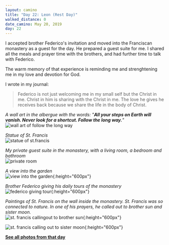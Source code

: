 ```yaml
---
layout: camino
title: "Day 22: Leon (Rest Day)"
walked_distance: 0
date_camino: May 20, 2019
day: 22
---
```


I accepted brother Federico's invitation and moved into the Franciscan monastery as a guest for the day. He prepared a guest suite for me. I shared all the meals and prayer time with the brothers, and had further time to talk with Federico.

The warm memory of that experience is reminding me and strenghtening me in my love and devotion for God.

I wrote in my journal:
> Federico is not just welcoming me in my small self but the Christ in me. Christ in him is sharing with the Christ in me. The love he gives he receives back because we share the life in the body of Christ.

*A wall art in the albergue with the words: "**All your steps on Earth will vanish. Never look for a shortcut. Follow the long way.**"*  
![wall art of follow the long way](https://lh3.googleusercontent.com/pw/ACtC-3fMYMYeYOhjNwKWv-1ObJwXXljL0AiEV--V0QfSTLAh0t2SfpNHmw5dTD3iAzBcL3YpW7YHxJfUyjcAQO_vyQM8beueP0LscWdycIiFeuL-wSaLYp_8V7lPAO9gRpllCOadKc8B5eCn4ONSQQV33KHqaQ=w2500-h1406-no?authuser=0)

*Statue of St. Francis*  
![statue of st.francis](https://lh3.googleusercontent.com/pw/ACtC-3cRDFIjxsIBYNSVtEHycQpDBpMs5Pae42vch4h8NF7I9AF_hXjhzJ2QAKNMQMdSrq3-nmPnU4e3AG0fIkHqguU6TK1KL7iZ4IBtUuNZcf0J8FORyBklcnkusPskwTretRm1dc5RaunWOLskBaTyG9Db2w=w2500-h1406-no?authuser=0)

*My private guest suite in the monastery, with a living room, a bedroom and bathroom*  
![private room](https://lh3.googleusercontent.com/pw/ACtC-3eLTrV8vCH7JKlDRhZTMXqiFErc0OBQjn6RytOApo27ri2K1QRnfaluSxs0ejZSVTSjEUXFuRWX9AjvtypQhZ6xizZt0zP1RWsIn2iScKhPVEyJwHhJeOxu6JFeQ1ZZHuyQrPPwIfVpbkxk-JY4Aq09mg=w2500-h1406-no?authuser=0)

*A view into the garden*  
![view into the garden](https://lh3.googleusercontent.com/pw/ACtC-3diw_QyLkPr9Fa1GPb1GRT-YFKRQ2ICLUtiNqdkwHK7JkDGCAJY_GvS35jz2369IJccD_u-gJj6WEpFTSpkLdBLFbYoXdqMLstnByuEzwOzo7WYlOWAhT6t0uTbfF0hZBmSO_Ns_QWHbzG7fSKumvGCWg=w792-h1406-no?authuser=0){:height="600px"}

*Brother Federico giving his daily tours of the monastery*  
![federico giving tour](https://lh3.googleusercontent.com/pw/ACtC-3fg5ZeqhS8Rc4gQq2hHO9lq60vcigSNHBW9nhzNrILxZ8NjM_pYs9oP2plK6TZUecHQZ0lZYAJpgTl1fEJxhcOIJTaQw48u4JCuBe5okXBU4IQp-zucr9vHpuaICd1xEzmbQPM957_OtSwfJUYWfS2C6g=w792-h1406-no?authuser=0){:height="600px"}

*Paintings of St. Francis on the wall inside the monastery. St. Francis was so connected to nature. In one of his prayers, he called out to brother sun and sister moon.*  
![st. francis callingout to brother sun](https://lh3.googleusercontent.com/pw/ACtC-3eM0XOFAfgfBzNV2vCKQ3XsJUSruxKvAPyYJ-z2tnhYE2gsPG27CeyuWYpXsU7VFxBUowBj7sK4iOaPMS8QgJYkZoIYR61sDC_lvqhGMN1fz27mVxT3K8kPdM2eIB3wlYsQNxH7caNGKIuLstbG7EuSBw=w792-h1406-no?authuser=0){:height="600px"}

![st. francis calling out to sister moon](https://lh3.googleusercontent.com/pw/ACtC-3d1sotl9ShQs_s-90bsYGwKzz9c-SORb19vpF7amcCqoTfyI4Q2RxvxjqmiOyYk0m6mpkjTPJmqf-xpy8EiTMna548KGA53L38dmpViL7H2gyOq5bLtCGfH37hZ_WVXLvCOiXO273lID8qXrTspOP-oSw=w792-h1406-no?authuser=0){:height="600px"}

[**See all photos from that day**](https://photos.app.goo.gl/X66tyuRh1HnGcNvWA)

